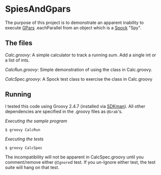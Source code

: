 # SpiesAndGpars
The purpose of this project is to demonstrate an apparent inability to execute [GPars](http://www.gpars.org/guide/guide/dataParallelism.html) .eachParallel from an object which is a [Spock](http://docs.spockframework.org) "Spy".

## The files
*Calc.groovy*: A simple calculator to track a running sum. Add a single int or a list of ints.

*CalcRun.groovy*: Simple demonstration of using the class in Calc.groovy.

*CalcSpec.groovy*: A Spock test class to exercise the class in Calc.groovy

## Running
I tested this code using Groovy 2.4.7 (installed via [SDKman](http://sdkman.io/)). All other dependencies are specified in the .groovy files as `@Grab`'s.

*Executing the sample program*

`$ groovy CalcRun`

*Executing the tests*

`$ groovy CalcSpec`

The incompatibility will not be apparent in CalcSpec.groovy until you comment/remove either `@Ignore`d test. If you un-Ignore either test, the test suite will hang on that test.
